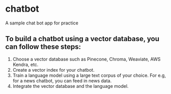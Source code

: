 # chatbot
A sample chat bot app for practice

## To build a chatbot using a vector database, you can follow these steps:

1. Choose a vector database such as Pinecone, Chroma, Weaviate, AWS Kendra, etc.
2. Create a vector index for your chatbot.
3. Train a language model using a large text corpus of your choice. For e.g, for a news chatbot, you can feed in news data.
4. Integrate the vector database and the language model.
